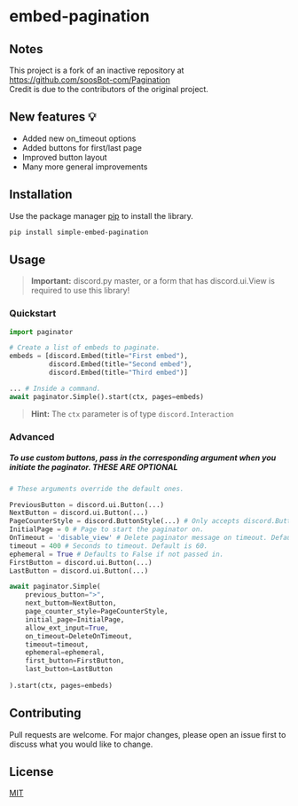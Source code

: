 # embed-pagination

## Notes
This project is a fork of an inactive repository at https://github.com/soosBot-com/Pagination<br>
Credit is due to the contributors of the original project.

## New features 💡
* Added new on_timeout options
* Added buttons for first/last page
* Improved button layout
* Many more general improvements


## Installation

Use the package manager [pip](https://pip.pypa.io/en/stable/) to install the library.

```bash
pip install simple-embed-pagination
```

## Usage

> **Important:**
> discord.py master, or a form that has discord.ui.View is required to use this library!


### Quickstart
```python
import paginator

# Create a list of embeds to paginate.
embeds = [discord.Embed(title="First embed"),
          discord.Embed(title="Second embed"),
          discord.Embed(title="Third embed")]

... # Inside a command.
await paginator.Simple().start(ctx, pages=embeds)
```

> **Hint:**
> The `ctx` parameter is of type `discord.Interaction`

### Advanced

##### To use custom buttons, pass in the corresponding argument when you initiate the paginator. **THESE ARE OPTIONAL**

```python
# These arguments override the default ones.

PreviousButton = discord.ui.Button(...)
NextButton = discord.ui.Button(...)
PageCounterStyle = discord.ButtonStyle(...) # Only accepts discord.ButtonStyle
InitialPage = 0 # Page to start the paginator on.
OnTimeout = 'disable_view' # Delete paginator message on timeout. Default is False.
timeout = 400 # Seconds to timeout. Default is 60.
ephemeral = True # Defaults to False if not passed in.
FirstButton = discord.ui.Button(...)
LastButton = discord.ui.Button(...)

await paginator.Simple(
    previous_button=">",
    next_buttom=NextButton,
    page_counter_style=PageCounterStyle,
    initial_page=InitialPage,
    allow_ext_input=True,
    on_timeout=DeleteOnTimeout,
    timeout=timeout,
    ephemeral=ephemeral,
    first_button=FirstButton,
    last_button=LastButton
    
).start(ctx, pages=embeds)
```
## Contributing
Pull requests are welcome. For major changes, please open an issue first to discuss what you would like to change.

## License
[MIT](https://choosealicense.com/licenses/mit/)
